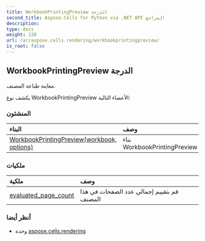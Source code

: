 ```yaml
---
title: WorkbookPrintingPreview الدرجة
second_title: Aspose.Cells for Python via .NET API المراجع
description:
type: docs
weight: 120
url: /ar/aspose.cells.rendering/workbookprintingpreview/
is_root: false
---
```

##  WorkbookPrintingPreview الدرجة
معاينة طباعة المصنف.



يكشف نوع WorkbookPrintingPreview الأعضاء التالية:

###  المنشئون
| البناء| وصف|
| :- | :- |
| [WorkbookPrintingPreview(workbook, options)](/cells/python-net/ar/aspose.cells.rendering/workbookprintingpreview/__init__/#Workbook-ImageOrPrintOptions) | بناء WorkbookPrintingPreview|


###  ملكيات
| ملكية| وصف|
| :- | :- |
| [evaluated_page_count](/cells/python-net/ar/aspose.cells.rendering/workbookprintingpreview/evaluated_page_count) | قم بتقييم إجمالي عدد الصفحات في هذا المصنف|



###  أنظر أيضا
* وحدة [aspose.cells.rendering](..)

